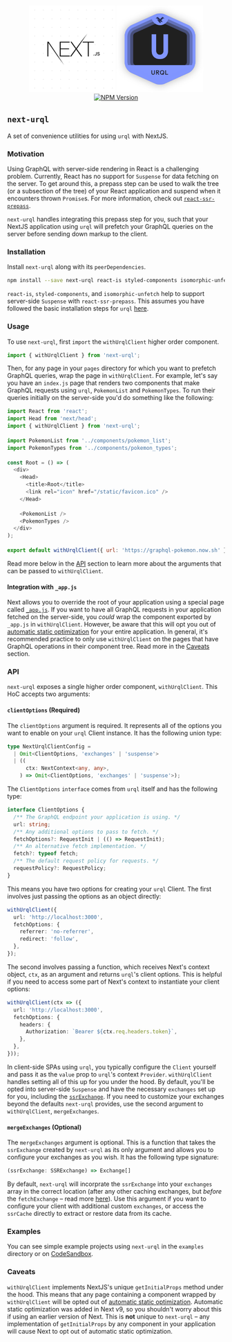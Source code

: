 <div align="center">
  <img src="assets/next_logo.png" alt="NextJS" height="200" width="200">
  <img src="assets/urql_logo.png" alt="urql" height="200" width="200">
  <br />
  <a href="https://npmjs.com/package/next-urql">
    <img alt="NPM Version" src="https://img.shields.io/npm/v/next-urql.svg" />
  </a>
</div>

## `next-urql`

A set of convenience utilities for using `urql` with NextJS.

### Motivation

Using GraphQL with server-side rendering in React is a challenging problem. Currently, React has no support for `Suspense` for data fetching on the server. To get around this, a prepass step can be used to walk the tree (or a subsection of the tree) of your React application and suspend when it encounters thrown `Promise`s. For more information, check out [`react-ssr-prepass`](https://github.com/FormidableLabs/react-ssr-prepass).

`next-urql` handles integrating this prepass step for you, such that your NextJS application using `urql` will prefetch your GraphQL queries on the server before sending down markup to the client.

### Installation

Install `next-urql` along with its `peerDependencies`.

```sh
npm install --save next-urql react-is styled-components isomorphic-unfetch
```

`react-is`, `styled-components`, and `isomorphic-unfetch` help to support server-side `Suspense` with `react-ssr-prepass`. This assumes you have followed the basic installation steps for `urql` [here](https://github.com/FormidableLabs/urql#installation).

### Usage

To use `next-urql`, first `import` the `withUrqlClient` higher order component.

```javascript
import { withUrqlClient } from 'next-urql';
```

Then, for any page in your `pages` directory for which you want to prefetch GraphQL queries, wrap the page in `withUrqlClient`. For example, let's say you have an `index.js` page that renders two components that make GraphQL requests using `urql`, `PokemonList` and `PokemonTypes`. To run their queries initially on the server-side you'd do something like the following:

```javascript
import React from 'react';
import Head from 'next/head';
import { withUrqlClient } from 'next-urql';

import PokemonList from '../components/pokemon_list';
import PokemonTypes from '../components/pokemon_types';

const Root = () => (
  <div>
    <Head>
      <title>Root</title>
      <link rel="icon" href="/static/favicon.ico" />
    </Head>

    <PokemonList />
    <PokemonTypes />
  </div>
);

export default withUrqlClient({ url: 'https://graphql-pokemon.now.sh' })(Root);
```

Read more below in the [API](#API) section to learn more about the arguments that can be passed to `withUrqlClient`.

#### Integration with `_app.js`

Next allows you to override the root of your application using a special page called [`_app.js`](https://nextjs.org/docs#custom-app). If you want to have all GraphQL requests in your application fetched on the server-side, you _could_ wrap the component exported by `_app.js` in `withUrqlClient`. However, be aware that this will opt you out of [automatic static optimization](https://nextjs.org/docs#automatic-static-optimization) for your entire application. In general, it's recommended practice to only use `withUrqlClient` on the pages that have GraphQL operations in their component tree. Read more in the [Caveats](#Caveats) section.

### API

`next-urql` exposes a single higher order component, `withUrqlClient`. This HoC accepts two arguments:

#### `clientOptions` (Required)

The `clientOptions` argument is required. It represents all of the options you want to enable on your `urql` Client instance. It has the following union type:

```typescript
type NextUrqlClientConfig =
  | Omit<ClientOptions, 'exchanges' | 'suspense'>
  | ((
      ctx: NextContext<any, any>,
    ) => Omit<ClientOptions, 'exchanges' | 'suspense'>);
```

The `ClientOptions` `interface` comes from `urql` itself and has the following type:

```typescript
interface ClientOptions {
  /** The GraphQL endpoint your application is using. */
  url: string;
  /** Any additional options to pass to fetch. */
  fetchOptions?: RequestInit | (() => RequestInit);
  /** An alternative fetch implementation. */
  fetch?: typeof fetch;
  /** The default request policy for requests. */
  requestPolicy?: RequestPolicy;
}
```

This means you have two options for creating your `urql` Client. The first involves just passing the options as an object directly:

```typescript
withUrqlClient({
  url: 'http://localhost:3000',
  fetchOptions: {
    referrer: 'no-referrer',
    redirect: 'follow',
  },
});
```

The second involves passing a function, which receives Next's context object, `ctx`, as an argument and returns `urql`'s client options. This is helpful if you need to access some part of Next's context to instantiate your client options:

```typescript
withUrqlClient(ctx => ({
  url: 'http://localhost:3000',
  fetchOptions: {
    headers: {
      Authorization: `Bearer ${ctx.req.headers.token}`,
    },
  },
}));
```

In client-side SPAs using `urql`, you typically configure the `Client` yourself and pass it as the `value` prop to `urql`'s context `Provider`. `withUrqlClient` handles setting all of this up for you under the hood. By default, you'll be opted into server-side `Suspense` and have the necessary `exchanges` set up for you, including the [`ssrExchange`](https://formidable.com/open-source/urql/docs/api/#ssrexchange-exchange-factory). If you need to customize your exchanges beyond the defaults `next-urql` provides, use the second argument to `withUrqlClient`, `mergeExchanges`.

#### `mergeExchanges` (Optional)

The `mergeExchanges` argument is optional. This is a function that takes the `ssrExchange` created by `next-urql` as its only argument and allows you to configure your exchanges as you wish. It has the following type signature:

```typescript
(ssrExchange: SSRExchange) => Exchange[]
```

By default, `next-urql` will incorprate the `ssrExchange` into your `exchanges` array in the correct location (after any other caching exchanges, but _before_ the `fetchExchange` – read more [here](https://formidable.com/open-source/urql/docs/basics/#setting-up-the-client)). Use this argument if you want to configure your client with additional custom `exchanges`, or access the `ssrCache` directly to extract or restore data from its cache.

### Examples

You can see simple example projects using `next-urql` in the `examples` directory or on [CodeSandbox](https://codesandbox.io/s/next-urql-pokedex-oqj3x).

### Caveats

`withUrqlClient` implements NextJS's unique `getInitialProps` method under the hood. This means that any page containing a component wrapped by `withUrqlClient` will be opted out of [automatic static optimization](https://nextjs.org/docs#automatic-static-optimization). Automatic static optimization was added in Next v9, so you shouldn't worry about this if using an earlier version of Next. This is **not** unique to `next-urql` – any implementation of `getInitialProps` by any component in your application will cause Next to opt out of automatic static optimization.
